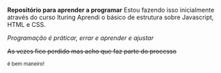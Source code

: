 **Repositório para aprender a programar**
Estou fazendo isso inicialmente através do curso Ituring
Aprendi o básico de estrutura sobre Javascript, HTML e CSS.

*Programação é práticar, errar e aprender e ajustar*

~~As vezes fico perdido mas acho que faz parte do processo~~

<sub>é bem maneiro!</sub>